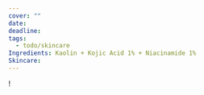 ```yaml
---
cover: ""
date: 
deadline: 
tags:
  - todo/skincare
Ingredients: Kaolin + Kojic Acid 1% + Niacinamide 1%
Skincare: 
---
```

!